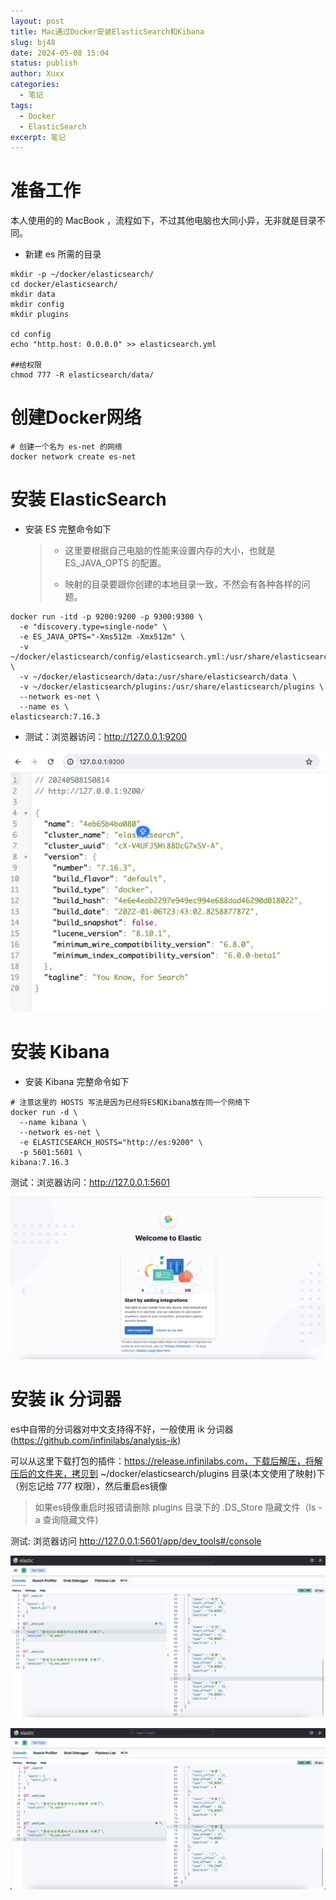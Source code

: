 ```yaml
---
layout: post
title: Mac通过Docker安装ElasticSearch和Kibana
slug: bj48
date: 2024-05-08 15:04
status: publish
author: Xuxx
categories: 
  - 笔记
tags: 
  - Docker
  - ElasticSearch
excerpt: 笔记
---
```


# 准备工作

本人使用的的 MacBook ，流程如下，不过其他电脑也大同小异，无非就是目录不同。

- 新建 es 所需的目录

```shell
mkdir -p ~/docker/elasticsearch/
cd docker/elasticsearch/
mkdir data
mkdir config
mkdir plugins

cd config   
echo "http.host: 0.0.0.0" >> elasticsearch.yml

##给权限
chmod 777 -R elasticsearch/data/
```

# 创建Docker网络

```shell
# 创建一个名为 es-net 的网络
docker network create es-net  
```



# 安装 ElasticSearch

- 安装 ES 完整命令如下

  > - 这里要根据自己电脑的性能来设置内存的大小，也就是 ES_JAVA_OPTS 的配置。
  >
  > - 映射的目录要跟你创建的本地目录一致，不然会有各种各样的问题。

```shell
docker run -itd -p 9200:9200 -p 9300:9300 \
  -e "discovery.type=single-node" \
  -e ES_JAVA_OPTS="-Xms512m -Xmx512m" \
  -v ~/docker/elasticsearch/config/elasticsearch.yml:/usr/share/elasticsearch/config/elasticsearch.yml \
  -v ~/docker/elasticsearch/data:/usr/share/elasticsearch/data \
  -v ~/docker/elasticsearch/plugins:/usr/share/elasticsearch/plugins \
  --network es-net \
  --name es \
elasticsearch:7.16.3
```

- 测试：浏览器访问：http://127.0.0.1:9200

![2024-05-08-Mac通过Docker安装Elasticsearch和Kibana_01](../static/笔记图片/2024-05-08-Mac通过Docker安装Elasticsearch和Kibana_01.jpg)

# 安装 Kibana

- 安装 Kibana 完整命令如下

```shell
# 注意这里的 HOSTS 写法是因为已经将ES和Kibana放在同一个网络下
docker run -d \
  --name kibana \
  --network es-net \
  -e ELASTICSEARCH_HOSTS="http://es:9200" \
  -p 5601:5601 \
kibana:7.16.3
```

测试：浏览器访问：http://127.0.0.1:5601

![2024-05-08-Mac通过Docker安装Elasticsearch和Kibana_02](../static/笔记图片/2024-05-08-Mac通过Docker安装Elasticsearch和Kibana_02.png)

# 安装 ik 分词器

es中自带的分词器对中文支持得不好，一般使用 ik 分词器(https://github.com/infinilabs/analysis-ik)

可以从这里下载打包的插件：https://release.infinilabs.com，下载后解压，将解压后的文件夹，拷贝到 ~/docker/elasticsearch/plugins 目录(本文使用了映射)下 （别忘记给 777 权限），然后重启es镜像

> 如果es镜像重启时报错请删除 plugins 目录下的 .DS_Store 隐藏文件（ls -a 查询隐藏文件)

测试: 浏览器访问 http://127.0.0.1:5601/app/dev_tools#/console 

![2024-05-08-Mac通过Docker安装Elasticsearch和Kibana_03](../static/笔记图片/2024-05-08-Mac通过Docker安装Elasticsearch和Kibana_03.png)

![2024-05-08-Mac通过Docker安装Elasticsearch和Kibana_04](../static/笔记图片/2024-05-08-Mac通过Docker安装Elasticsearch和Kibana_04.png)